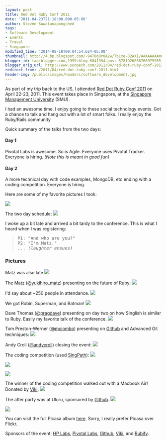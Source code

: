 ```yaml
---
layout: post
title: Red Dot Ruby Conf 2011
date: '2011-04-23T21:18:00.000-05:00'
author: Steven Suwatanapongched
tags:
- Software Development
- Events
- Travel
- Singapore
modified_time: '2014-08-18T09:04:54.624-05:00'
thumbnail: http://4.bp.blogspot.com/-94TOg8r0A2w/TbLxe-82AXI/AAAAAAAAmQI/gnzrrMj8CvE/s600/2011-04-22+at+08-17-45.jpg
blogger_id: tag:blogger.com,1999:blog-6841384.post-6781926858766975955
blogger_orig_url: http://www.sunpech.com/2011/04/red-dot-ruby-conf-2011.html
redirect_from: /2011/04/red-dot-ruby-conf-2011.html
header-img: /public/images/headers/software_development.jpg
---
```


As part of my trip back to the US, I attended <a href="http://reddotrubyconf.com/">Red Dot Ruby Conf 2011</a> on April 22-23, 2011. This event takes place in Singapore, at the <a href="http://www.smu.edu.sg/">Singapore Management University</a> (SMU).

I had an awesome time. I enjoy going to these social technology events. Got a chance to talk and hang out with a lot of smart folks. I really enjoy the Ruby/Rails community

Quick summary of the talks from the two days:

#### Day 1
Pivotal Labs is awesome. So is Agile. Everyone uses Pivotal Tracker. Everyone is hiring. <i>(Note this is meant in good fun)</i>

#### Day 2
A more technical day with code examples, MongoDB, etc ending with a coding competition. Everyone is hiring.

Here are some of my favorite pictures I took:

<a href="http://4.bp.blogspot.com/-94TOg8r0A2w/TbLxe-82AXI/AAAAAAAAmQI/gnzrrMj8CvE/s600/2011-04-22+at+08-17-45.jpg" ><img border="0" src="http://4.bp.blogspot.com/-94TOg8r0A2w/TbLxe-82AXI/AAAAAAAAmQI/gnzrrMj8CvE/s400/2011-04-22+at+08-17-45.jpg"   /></a>

The two day schedule:
<a href="http://2.bp.blogspot.com/-uxcHrAKOoS8/TbLxpq8btUI/AAAAAAAAmRE/H77MyW6Zvzk/s600/2011-04-22+at+08-33-25.jpg" ><img border="0" src="http://2.bp.blogspot.com/-uxcHrAKOoS8/TbLxpq8btUI/AAAAAAAAmRE/H77MyW6Zvzk/s400/2011-04-22+at+08-33-25.jpg"   /></a>

I woke up a bit late and arrived a bit tardy to the conference. This is what I heard when I was registering:

<blockquote>
<pre>
P1: "And who are you?"
P2: "I'm Matz."
... <i>(laughter ensues)</i>
</pre>
</blockquote>

### Pictures

Matz was also late
<a href="http://4.bp.blogspot.com/-H5bCXCUcrEg/TbLxgCmLq6I/AAAAAAAAmQQ/x12MmrjmMyA/s600/2011-04-22+at+08-19-12.jpg" ><img border="0" src="http://4.bp.blogspot.com/-H5bCXCUcrEg/TbLxgCmLq6I/AAAAAAAAmQQ/x12MmrjmMyA/s400/2011-04-22+at+08-19-12.jpg"   /></a>

The Matz (<a href="https://twitter.com/#!/yukihiro_matz">@yukihiro_matz</a>) presenting on the future of Ruby:
<a href="http://2.bp.blogspot.com/-rhsmsj8lkfI/TbLymfS_1YI/AAAAAAAAmWw/lJHgiggSduw/s600/2011-04-22+at+10-11-12.jpg" ><img border="0" src="http://2.bp.blogspot.com/-rhsmsj8lkfI/TbLymfS_1YI/AAAAAAAAmWw/lJHgiggSduw/s400/2011-04-22+at+10-11-12.jpg"   /></a>

I'd say about ~250 people in attendance.
<a href="http://1.bp.blogspot.com/-iNBSw8fB4ug/TbLy7mW1lII/AAAAAAAAmYk/nFTVIYkder4/s600/2011-04-22+at+12-52-25.jpg" ><img border="0" src="http://1.bp.blogspot.com/-iNBSw8fB4ug/TbLy7mW1lII/AAAAAAAAmYk/nFTVIYkder4/s400/2011-04-22+at+12-52-25.jpg"   /></a>

We got Robin, Superman, and Batman!
<a href="http://4.bp.blogspot.com/-BSUNqPWC69o/TbLyvwOZLtI/AAAAAAAAmXw/aRiM7t2iUUA/s600/2011-04-22+at+11-16-55.jpg" ><img border="0" src="http://4.bp.blogspot.com/-BSUNqPWC69o/TbLyvwOZLtI/AAAAAAAAmXw/aRiM7t2iUUA/s400/2011-04-22+at+11-16-55.jpg"   /></a>

Dave Thomas (<a href="https://twitter.com/#!/pragdave">@pragdave</a>) presenting on day two on how Singlish is similar to Ruby. Easily my favorite talk of the conference.
<a href="http://3.bp.blogspot.com/-qI80n7z1p5w/TbL1CDL4ucI/AAAAAAAAml0/q1zegi_EY8w/s600/2011-04-23+at+09-06-51.jpg" ><img border="0" src="http://3.bp.blogspot.com/-qI80n7z1p5w/TbL1CDL4ucI/AAAAAAAAml0/q1zegi_EY8w/s400/2011-04-23+at+09-06-51.jpg"   /></a>

Tom Preston-Werner (<a href="https://twitter.com/#!/mojombo">@mojombo</a>) presenting on <a href="http://www.github.com/">Github</a> and Advanced Git techniques:  <a href="http://3.bp.blogspot.com/-eKEAOq8aX-8/TbL1JDK3wLI/AAAAAAAAmmc/PLKiTokzXfE/s600/2011-04-23+at+09-40-03.jpg" ><img border="0" src="http://3.bp.blogspot.com/-eKEAOq8aX-8/TbL1JDK3wLI/AAAAAAAAmmc/PLKiTokzXfE/s400/2011-04-23+at+09-40-03.jpg"   /></a>

Andy Croll (<a href="https://twitter.com/#!/andycroll">@andycroll</a>) closing the event:
<a href="http://3.bp.blogspot.com/-dUpQbpR1gOk/TbL2jdaYC3I/AAAAAAAAmu0/bL6fCNE3pE0/s600/2011-04-23+at+15-19-06.jpg" ><img border="0" src="http://3.bp.blogspot.com/-dUpQbpR1gOk/TbL2jdaYC3I/AAAAAAAAmu0/bL6fCNE3pE0/s400/2011-04-23+at+15-19-06.jpg"   /></a>

The coding competition (used <a href="http://www.singpath.com/">SingPath</a>):
<a href="http://3.bp.blogspot.com/-AVES5SX5jnM/TbL24hsev0I/AAAAAAAAmw0/EjYwKel9XqM/s600/2011-04-23+at+15-52-05.jpg" ><img border="0" src="http://3.bp.blogspot.com/-AVES5SX5jnM/TbL24hsev0I/AAAAAAAAmw0/EjYwKel9XqM/s400/2011-04-23+at+15-52-05.jpg"   /></a>

<a href="http://2.bp.blogspot.com/-P1ca2LnxfZ0/TbL2_i3jsPI/AAAAAAAAmxU/c0gB3xBcAOE/s600/2011-04-23+at+16-04-33.jpg" ><img border="0" src="http://2.bp.blogspot.com/-P1ca2LnxfZ0/TbL2_i3jsPI/AAAAAAAAmxU/c0gB3xBcAOE/s400/2011-04-23+at+16-04-33.jpg"   /></a>

<a href="http://2.bp.blogspot.com/-SjNKeItTE4E/TbL29w7QHpI/AAAAAAAAmxM/p_9h5KgIJis/s600/2011-04-23+at+16-04-28.jpg" ><img border="0" src="http://2.bp.blogspot.com/-SjNKeItTE4E/TbL29w7QHpI/AAAAAAAAmxM/p_9h5KgIJis/s400/2011-04-23+at+16-04-28.jpg"   /></a>

The winner of the coding competition walked out with a Macbook Air! Donated by <a href="http://www.viki.com/">Viki</a>.  <a href="http://3.bp.blogspot.com/-21sqUZKKHk8/TbL3R5j_6AI/AAAAAAAAmys/eMSL471lQYM/s600/2011-04-23+at+16-26-13.jpg" ><img border="0" src="http://3.bp.blogspot.com/-21sqUZKKHk8/TbL3R5j_6AI/AAAAAAAAmys/eMSL471lQYM/s400/2011-04-23+at+16-26-13.jpg"   /></a>

The after party was at Uluru, sponsored by <a href="http://www.github.com/">Github</a>.
<a href="http://2.bp.blogspot.com/-8YRH4-Zxw4c/TbL3TFFv7kI/AAAAAAAAmy0/GKsLclbwq54/s600/2011-04-23+at+18-34-01.jpg" ><img border="0" src="http://2.bp.blogspot.com/-8YRH4-Zxw4c/TbL3TFFv7kI/AAAAAAAAmy0/GKsLclbwq54/s400/2011-04-23+at+18-34-01.jpg"   /></a>

<a href="http://4.bp.blogspot.com/-5m25tc_ngVo/TbL3UmaODjI/AAAAAAAAmy8/ShA2utDf9DU/s600/2011-04-23+at+18-36-18.jpg" ><img border="0" src="http://4.bp.blogspot.com/-5m25tc_ngVo/TbL3UmaODjI/AAAAAAAAmy8/ShA2utDf9DU/s400/2011-04-23+at+18-36-18.jpg"   /></a>

You can visit the full Picasa album <a href="https://picasaweb.google.com/sunpech/2011RedDotRubyConf?feat=directlink">here</a>. Sorry, I really prefer Picasa over Flickr.

Sponsors of the event: <a href="http://www.hpl.hp.com/singapore/">HP Labs</a>, <a href="http://pivotallabs.com/">Pivotal Labs</a>, <a href="http://github.com/">Github</a>, <a href="http://viki.com/">Viki</a>, and <a href="http://rubify.com/">Rubify</a>.
